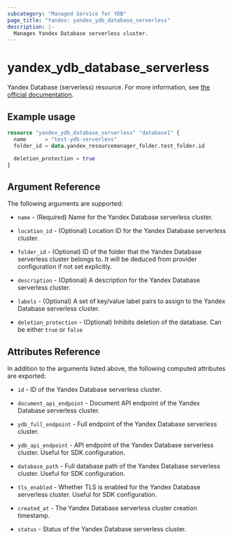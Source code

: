 ```yaml
---
subcategory: "Managed Service for YDB"
page_title: "Yandex: yandex_ydb_database_serverless"
description: |-
  Manages Yandex Database serverless cluster.
---
```



# yandex_ydb_database_serverless




Yandex Database (serverless) resource. For more information, see [the official documentation](https://cloud.yandex.com/en/docs/ydb/concepts/serverless_and_dedicated).

## Example usage

```terraform
resource "yandex_ydb_database_serverless" "database1" {
  name      = "test-ydb-serverless"
  folder_id = data.yandex_resourcemanager_folder.test_folder.id

  deletion_protection = true
}
```

## Argument Reference

The following arguments are supported:

* `name` - (Required) Name for the Yandex Database serverless cluster.

* `location_id` - (Optional) Location ID for the Yandex Database serverless cluster.

* `folder_id` - (Optional) ID of the folder that the Yandex Database serverless cluster belongs to. It will be deduced from provider configuration if not set explicitly.

* `description` - (Optional) A description for the Yandex Database serverless cluster.

* `labels` - (Optional) A set of key/value label pairs to assign to the Yandex Database serverless cluster.

* `deletion_protection` - (Optional) Inhibits deletion of the database. Can be either `true` or `false`

## Attributes Reference

In addition to the arguments listed above, the following computed attributes are exported:

* `id` - ID of the Yandex Database serverless cluster.

* `document_api_endpoint` - Document API endpoint of the Yandex Database serverless cluster.

* `ydb_full_endpoint` - Full endpoint of the Yandex Database serverless cluster.

* `ydb_api_endpoint` - API endpoint of the Yandex Database serverless cluster. Useful for SDK configuration.

* `database_path` - Full database path of the Yandex Database serverless cluster. Useful for SDK configuration.

* `tls_enabled` - Whether TLS is enabled for the Yandex Database serverless cluster. Useful for SDK configuration.

* `created_at` - The Yandex Database serverless cluster creation timestamp.

* `status` - Status of the Yandex Database serverless cluster.
